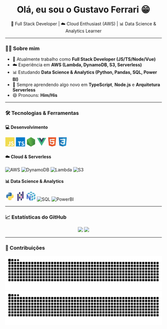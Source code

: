 <h1 align="center">Olá, eu sou o Gustavo Ferrari 😁</h1>

<p align="center">
  🚀 Full Stack Developer | ☁️ Cloud Enthusiast (AWS) | 📊 Data Science & Analytics Learner
</p>

---

### 👨‍💻 Sobre mim
- 🔭 Atualmente trabalho como **Full Stack Developer (JS/TS/Node/Vue)**  
- ☁️ Experiência em **AWS (Lambda, DynamoDB, S3, Serverless)**  
- 📊 Estudando **Data Science & Analytics (Python, Pandas, SQL, Power BI)**  
- 🌱 Sempre aprendendo algo novo em **TypeScript**, **Node.js** e **Arquitetura Serverless**  
- 😄 Pronouns: **Him/His**

---

### 🛠️ Tecnologias & Ferramentas

#### 💻 Desenvolvimento
<p>
  <img alt="JavaScript" height="30" src="https://raw.githubusercontent.com/devicons/devicon/master/icons/javascript/javascript-plain.svg">
  <img alt="TypeScript" height="30" src="https://raw.githubusercontent.com/devicons/devicon/master/icons/typescript/typescript-plain.svg">
  <img alt="Node.js" height="30" src="https://raw.githubusercontent.com/devicons/devicon/master/icons/nodejs/nodejs-original.svg">
  <img alt="Vue.js" height="30" src="https://raw.githubusercontent.com/devicons/devicon/master/icons/vuejs/vuejs-original.svg">
  <img alt="HTML5" height="30" src="https://raw.githubusercontent.com/devicons/devicon/master/icons/html5/html5-original.svg">
  <img alt="CSS3" height="30" src="https://raw.githubusercontent.com/devicons/devicon/master/icons/css3/css3-original.svg">
</p>

#### ☁️ Cloud & Serverless
<p>
<img alt="AWS" height="30" src="https://cdn.simpleicons.org/amazonaws/FF9900" />
<img alt="DynamoDB" height="30" src="https://raw.githubusercontent.com/gilbarbara/logos/master/logos/aws-dynamodb.svg" />
<img alt="Lambda" height="30" src="https://raw.githubusercontent.com/gilbarbara/logos/master/logos/aws-lambda.svg" />
<img alt="S3" height="30" src="https://raw.githubusercontent.com/gilbarbara/logos/master/logos/aws-s3.svg" />
</p>

#### 📊 Data Science & Analytics
<p>
  <img alt="Python" height="30" src="https://raw.githubusercontent.com/devicons/devicon/master/icons/python/python-original.svg">
  <img alt="Pandas" height="30" src="https://raw.githubusercontent.com/devicons/devicon/master/icons/pandas/pandas-original.svg">
  <img alt="Numpy" height="30" src="https://raw.githubusercontent.com/devicons/devicon/master/icons/numpy/numpy-original.svg">
  <img alt="SQL" height="30" src="https://img.icons8.com/ios-filled/50/000000/sql.png"/>
  <img alt="PowerBI" height="30" src="https://img.icons8.com/color/48/000000/power-bi.png"/>
</p>

---

### 📈 Estatísticas do GitHub

<p align="center">
  <img src="https://github-readme-stats.vercel.app/api?username=gpaferrari&show_icons=true&theme=tokyonight" height="150" />
  <img src="https://github-readme-stats.vercel.app/api/top-langs/?username=gpaferrari&layout=compact&theme=tokyonight" height="150" />
</p>

---

### 🐍 Contribuições
<p align="center">
  <img src="https://github.com/gpaferrari/gpaferrari/blob/output/github-contribution-grid-snake.svg#gh-light-mode-only" alt="Snake animation light"/>
  <img src="https://github.com/gpaferrari/gpaferrari/blob/output/github-contribution-grid-snake-dark.svg#gh-dark-mode-only" alt="Snake animation dark"/>
</p>
